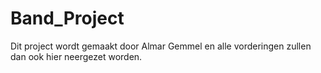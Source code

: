 # Band_Project

Dit project wordt gemaakt door Almar Gemmel en alle vorderingen zullen dan ook hier neergezet worden.
